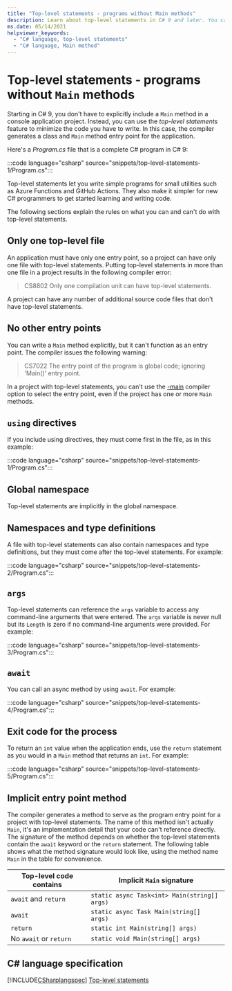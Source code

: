 ```yaml
---
title: "Top-level statements - programs without Main methods"
description: Learn about top-level statements in C# 9 and later. You can create programs without the ceremony of a Program class and a Main method.
ms.date: 05/14/2021
helpviewer_keywords:
  - "C# language, top-level statements"
  - "C# language, Main method"
---
```

# Top-level statements - programs without `Main` methods

Starting in C# 9, you don't have to explicitly include a `Main` method in a console application project. Instead, you can use the *top-level statements* feature to minimize the code you have to write. In this case, the compiler generates a class and `Main` method entry point for the application.

Here's a *Program.cs* file that is a complete C# program in C# 9:

:::code language="csharp" source="snippets/top-level-statements-1/Program.cs":::

Top-level statements let you write simple programs for small utilities such as Azure Functions and GitHub Actions. They also make it simpler for new C# programmers to get started learning and writing code.

The following sections explain the rules on what you can and can't do with top-level statements.

## Only one top-level file

An application must have only one entry point, so a project can have only one file with top-level statements. Putting top-level statements in more than one file in a project results in the following compiler error:

> CS8802 Only one compilation unit can have top-level statements.

A project can have any number of additional source code files that don't have top-level statements.

## No other entry points

You can write a `Main` method explicitly, but it can't function as an entry point. The compiler issues the following warning:

> CS7022 The entry point of the program is global code; ignoring 'Main()' entry point.

In a project with top-level statements, you can't use the [-main](../../language-reference/compiler-options/advanced.md#mainentrypoint-or-startupobject) compiler option to select the entry point, even if the project has one or more `Main` methods.

## `using` directives

If you include using directives, they must come first in the file, as in this example:

:::code language="csharp" source="snippets/top-level-statements-1/Program.cs":::

## Global namespace

Top-level statements are implicitly in the global namespace.

## Namespaces and type definitions

A file with top-level statements can also contain namespaces and type definitions, but they must come after the top-level statements. For example:

:::code language="csharp" source="snippets/top-level-statements-2/Program.cs":::

## `args`

Top-level statements can reference the `args` variable to access any command-line arguments that were entered. The `args` variable is never null but its `Length` is zero if no command-line arguments were provided. For example:

:::code language="csharp" source="snippets/top-level-statements-3/Program.cs":::

## `await`

You can call an async method by using `await`. For example:

:::code language="csharp" source="snippets/top-level-statements-4/Program.cs":::

## Exit code for the process

To return an `int` value when the application ends, use the `return` statement as you would in a `Main` method that returns an `int`. For example:

:::code language="csharp" source="snippets/top-level-statements-5/Program.cs":::

## Implicit entry point method

The compiler generates a method to serve as the program entry point for a project with top-level statements. The name of this method isn't actually `Main`, it's an implementation detail that your code can't reference directly. The signature of the method depends on whether the top-level statements contain the `await` keyword or the `return` statement. The following table shows what the method signature would look like, using the method name `Main` in the table for convenience.

| Top-level code contains| Implicit `Main` signature                    |
|------------------------|----------------------------------------------|
| `await` and `return`   | `static async Task<int> Main(string[] args)` |
| `await`                | `static async Task Main(string[] args)`      |
| `return`               | `static int Main(string[] args)`             |
| No `await` or `return` | `static void Main(string[] args)`            |

## C# language specification

[!INCLUDE[CSharplangspec](~/includes/csharplangspec-md.md)]
[Top-level statements](~/_csharplang/proposals/csharp-9.0/top-level-statements.md)
